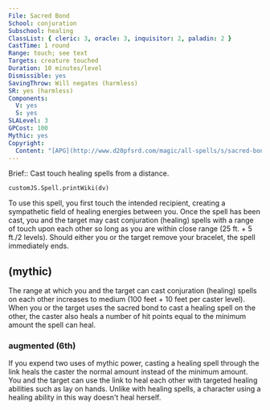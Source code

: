 ```yaml
---
File: Sacred Bond
School: conjuration
Subschool: healing
ClassList: { cleric: 3, oracle: 3, inquisitor: 2, paladin: 2 }
CastTime: 1 round
Range: touch; see text
Targets: creature touched
Duration: 10 minutes/level
Dismissible: yes
SavingThrow: Will negates (harmless)
SR: yes (harmless)
Components:
  V: yes
  S: yes
SLALevel: 3
GPCost: 100
Mythic: yes
Copyright:
  Content: "[APG](http://www.d20pfsrd.com/magic/all-spells/s/sacred-bond)"
---
```

Brief:: Cast touch healing spells from a distance.

```dataviewjs
customJS.Spell.printWiki(dv)
```

To use this spell, you first touch the intended recipient, creating a sympathetic field of healing energies between you.  Once the spell has been cast, you and the target may cast conjuration (healing) spells with a range of touch upon each other so long as you are within close range (25 ft. + 5 ft./2 levels). Should either you or the target remove your bracelet, the spell immediately ends.


## (mythic)

The range at which you and the target can cast conjuration (healing) spells on each other increases to medium (100 feet + 10 feet per caster level). When you or the target uses the sacred bond to cast a healing spell on the other, the caster also heals a number of hit points equal to the minimum amount the spell can heal.


### augmented (6th)

If you expend two uses of mythic power, casting a healing spell through the link heals the caster the normal amount instead of the minimum amount. You and the target can use the link to heal each other with targeted healing abilities such as lay on hands. Unlike with healing spells, a character using a healing ability in this way doesn't heal herself.
